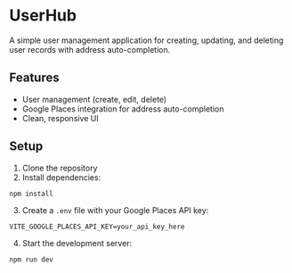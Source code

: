 # UserHub

A simple user management application for creating, updating, and deleting user records with address auto-completion.

## Features

- User management (create, edit, delete)
- Google Places integration for address auto-completion
- Clean, responsive UI

## Setup

1. Clone the repository
2. Install dependencies:

```
npm install
```

3. Create a `.env` file with your Google Places API key:

```
VITE_GOOGLE_PLACES_API_KEY=your_api_key_here
```

4. Start the development server:

```
npm run dev
```
